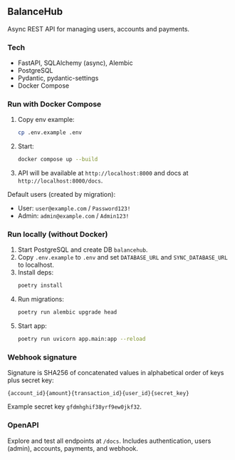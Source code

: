 ## BalanceHub

Async REST API for managing users, accounts and payments.

### Tech
- FastAPI, SQLAlchemy (async), Alembic
- PostgreSQL
- Pydantic, pydantic-settings
- Docker Compose

### Run with Docker Compose
1. Copy env example:
   ```bash
   cp .env.example .env
   ```
2. Start:
   ```bash
   docker compose up --build
   ```
3. API will be available at `http://localhost:8000` and docs at `http://localhost:8000/docs`.

Default users (created by migration):
- User: `user@example.com` / `Password123!`
- Admin: `admin@example.com` / `Admin123!`

### Run locally (without Docker)
1. Start PostgreSQL and create DB `balancehub`.
2. Copy `.env.example` to `.env` and set `DATABASE_URL` and `SYNC_DATABASE_URL` to localhost.
3. Install deps:
   ```bash
   poetry install
   ```
4. Run migrations:
   ```bash
   poetry run alembic upgrade head
   ```
5. Start app:
   ```bash
   poetry run uvicorn app.main:app --reload
   ```

### Webhook signature
Signature is SHA256 of concatenated values in alphabetical order of keys plus secret key:
```
{account_id}{amount}{transaction_id}{user_id}{secret_key}
```

Example secret key `gfdmhghif38yrf9ew0jkf32`.

### OpenAPI
Explore and test all endpoints at `/docs`. Includes authentication, users (admin), accounts, payments, and webhook.
